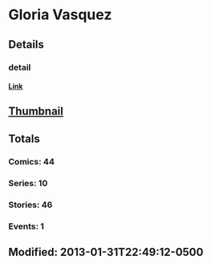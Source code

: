 # Gloria  Vasquez 
## Details
### detail
#### [Link](http://marvel.com/comics/creators/4050/gloria_vasquez?utm_campaign=apiRef&utm_source=225578a89fc76f3d20fbffda5d17a88d)
## [Thumbnail](http://i.annihil.us/u/prod/marvel/i/mg/b/40/image_not_available.jpg)
## Totals
### Comics: 44
### Series: 10
### Stories: 46
### Events: 1
## Modified: 2013-01-31T22:49:12-0500